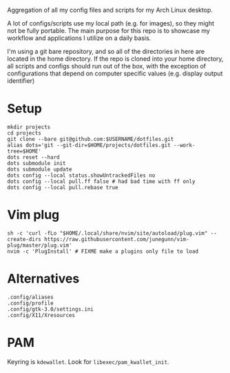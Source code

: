 Aggregation of all my config files and scripts for my Arch Linux desktop.

A lot of configs/scripts use my local path (e.g. for images), so they might not be fully portable.
The main purpose for this repo is to showcase my workflow and applications I utilize on a daily basis.

I'm using a git bare repository, and so all of the directories in here are located in the home directory. 
If the repo is cloned into your home directory, all scripts and configs should run out of the box, with the exception of configurations that depend on computer specific values (e.g. display output identifier)

# Setup
```
mkdir projects
cd projects
git clone --bare git@github.com:$USERNAME/dotfiles.git
alias dots='git --git-dir=$HOME/projects/dotfiles.git --work-tree=$HOME'
dots reset --hard
dots submodule init
dots submodule update
dots config --local status.showUntrackedFiles no
dots config --local pull.ff false # had bad time with ff only
dots config --local pull.rebase true
```

# Vim plug
```
sh -c 'curl -fLo "$HOME/.local/share/nvim/site/autoload/plug.vim" --create-dirs https://raw.githubusercontent.com/junegunn/vim-plug/master/plug.vim'
nvim -c 'PlugInstall' # FIXME make a plugins only file to load
```

# Alternatives
```
.config/aliases
.config/profile
.config/gtk-3.0/settings.ini
.config/X11/Xresources
```

# PAM
Keyring is `kdewallet`. Look for `libexec/pam_kwallet_init`.

